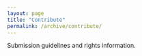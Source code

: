 ```yaml
---
layout: page
title: "Contribute"
permalink: /archive/contribute/
---
```

Submission guidelines and rights information.


